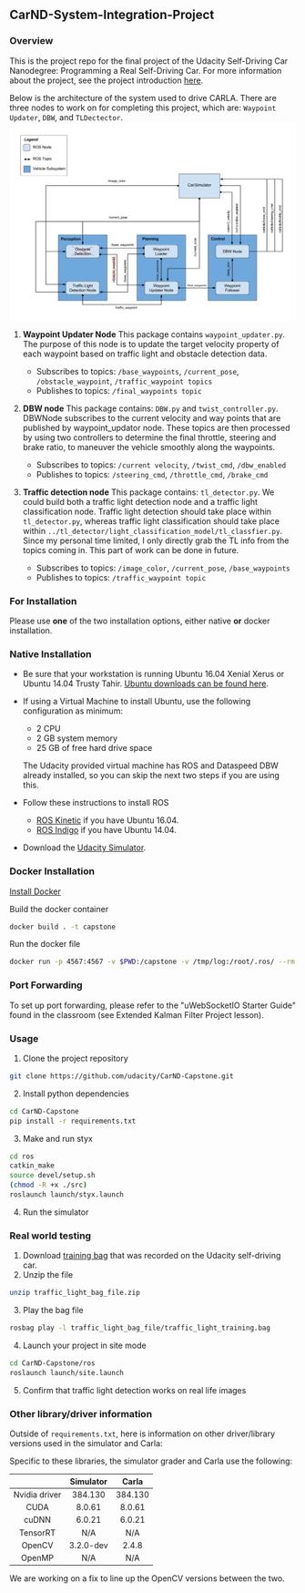 ## CarND-System-Integration-Project

### Overview

This is the project repo for the final project of the Udacity Self-Driving Car Nanodegree: Programming a Real Self-Driving Car. For more information about the project, see the project introduction [here](https://classroom.udacity.com/nanodegrees/nd013/parts/6047fe34-d93c-4f50-8336-b70ef10cb4b2/modules/e1a23b06-329a-4684-a717-ad476f0d8dff/lessons/462c933d-9f24-42d3-8bdc-a08a5fc866e4/concepts/5ab4b122-83e6-436d-850f-9f4d26627fd9).

Below is the architecture of the system used to drive CARLA. There are three nodes to work on for completing this project, which are: `Waypoint Updater`, `DBW`, and `TLDectector`.
![structure](project_structure.png)

1. **Waypoint Updater Node**
    This package contains `waypoint_updater.py`. The purpose of this node is to update the target velocity property of each waypoint based on traffic light and obstacle detection data.
    - Subscribes to topics: `/base_waypoints`, `/current_pose`, `/obstacle_waypoint`, `/traffic_waypoint topics`
    - Publishes to topics: `/final_waypoints topic`

2. **DBW node**
   This package contains: `DBW.py` and `twist_controller.py`. DBWNode subscribes to the current velocity and way points that are published by waypoint_updator node. These topics are then processed by using two controllers to determine the final throttle, steering and brake ratio, to maneuver the vehicle smoothly along the waypoints.
    - Subscribes to topics: `/current velocity`, `/twist_cmd`, `/dbw_enabled`
    - Publishes to topics: `/steering_cmd`, `/throttle_cmd`, `/brake_cmd`

3. **Traffic detection node**
    This package contains: `tl_detector.py`. We could build both a traffic light detection node and a traffic light classification node. Traffic light detection should take place within `tl_detector.py`, whereas traffic light classification should take place within `../tl_detector/light_classification_model/tl_classfier.py`. Since my personal time limited, I only directly grab the TL info from the topics coming in. This part of work can be done in future.
    - Subscribes to topics: `/image_color`, `/current_pose`, `/base_waypoints`
    - Publishes to topics: `/traffic_waypoint topic`

### For Installation

Please use **one** of the two installation options, either native **or** docker installation.

### Native Installation

* Be sure that your workstation is running Ubuntu 16.04 Xenial Xerus or Ubuntu 14.04 Trusty Tahir. [Ubuntu downloads can be found here](https://www.ubuntu.com/download/desktop).
* If using a Virtual Machine to install Ubuntu, use the following configuration as minimum:
  * 2 CPU
  * 2 GB system memory
  * 25 GB of free hard drive space

  The Udacity provided virtual machine has ROS and Dataspeed DBW already installed, so you can skip the next two steps if you are using this.

* Follow these instructions to install ROS
  * [ROS Kinetic](http://wiki.ros.org/kinetic/Installation/Ubuntu) if you have Ubuntu 16.04.
  * [ROS Indigo](http://wiki.ros.org/indigo/Installation/Ubuntu) if you have Ubuntu 14.04.
* Download the [Udacity Simulator](https://github.com/udacity/CarND-Capstone/releases).

### Docker Installation
[Install Docker](https://docs.docker.com/engine/installation/)

Build the docker container
```bash
docker build . -t capstone
```

Run the docker file
```bash
docker run -p 4567:4567 -v $PWD:/capstone -v /tmp/log:/root/.ros/ --rm -it capstone
```

### Port Forwarding

To set up port forwarding, please refer to the "uWebSocketIO Starter Guide" found in the classroom (see Extended Kalman Filter Project lesson).

### Usage

1. Clone the project repository

```bash
git clone https://github.com/udacity/CarND-Capstone.git
```

2. Install python dependencies

```bash
cd CarND-Capstone
pip install -r requirements.txt
```

3. Make and run styx

```bash
cd ros
catkin_make
source devel/setup.sh
(chmod -R +x ./src)
roslaunch launch/styx.launch
```

4. Run the simulator

### Real world testing
1. Download [training bag](https://s3-us-west-1.amazonaws.com/udacity-selfdrivingcar/traffic_light_bag_file.zip) that was recorded on the Udacity self-driving car.
2. Unzip the file
```bash
unzip traffic_light_bag_file.zip
```
3. Play the bag file
```bash
rosbag play -l traffic_light_bag_file/traffic_light_training.bag
```
4. Launch your project in site mode
```bash
cd CarND-Capstone/ros
roslaunch launch/site.launch
```
5. Confirm that traffic light detection works on real life images

### Other library/driver information
Outside of `requirements.txt`, here is information on other driver/library versions used in the simulator and Carla:

Specific to these libraries, the simulator grader and Carla use the following:

|        | Simulator | Carla  |
| :-----------: |:-------------:| :-----:|
| Nvidia driver | 384.130 | 384.130 |
| CUDA | 8.0.61 | 8.0.61 |
| cuDNN | 6.0.21 | 6.0.21 |
| TensorRT | N/A | N/A |
| OpenCV | 3.2.0-dev | 2.4.8 |
| OpenMP | N/A | N/A |

We are working on a fix to line up the OpenCV versions between the two.

